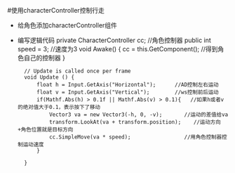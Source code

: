 #使用characterController控制行走

- 给角色添加characterController组件
- 编写逻辑代码
	  private CharacterController cc;      //角色控制器
	    public int speed = 3;               //速度为3
	    void Awake() {
	        cc = this.GetComponent<CharacterController>();    //得到角色自己的控制器
	    }
		
		// Update is called once per frame
		void Update () {
	        float h = Input.GetAxis("Horizontal");      //AD控制左右运动
	        float v = Input.GetAxis("Vertical");        //ws控制前后运动
	        if(Mathf.Abs(h) > 0.1f || Mathf.Abs(v) > 0.1){   //如果h或者v的绝对值大于0.1，表示按下了移动
	            Vector3 va = new Vector3(-h, 0, -v);       //运动的差值给va
	            transform.LookAt(va + transform.position);    //运动方向+角色位置就是目标方向
	            cc.SimpleMove(va * speed);                 //用角色控制器控制运动速度
	        }
	       
		}